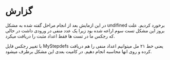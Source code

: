 # گزارش 
در این ازمایش بعد از انجام مراحل گفته شده به مشکل undifined برخورد کردیم.
علت بروز این مشکل تست سوم اراعه شده بود زیرا یک عدد منفی در ورودی داشت در حالی که رجکس ما در تست ها فقط اعداد مثبت را دریافت میکرد.

با تغییر رجکس فایل MyStepdefs یعنی خط ۲۱ مل میتوانیم اعداد منفی را هم دریافت کرده و روی انها محاسبه انجام دهیم.
در کامیت بعدی این مشکل برطرف میشود.

